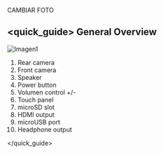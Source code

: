 CAMBIAR FOTO

## <quick_guide> General Overview

![Imagen1](http://static.energysistem.com/images/manuals/39935/53980401b9a92.jpg)

1. Rear camera
2. Front camera
3. Speaker
4. Power button
5. Volumen control +/-
6. Touch panel
7. microSD slot
8. HDMI output
9. microUSB port
10. Headphone output

</quick_guide>
